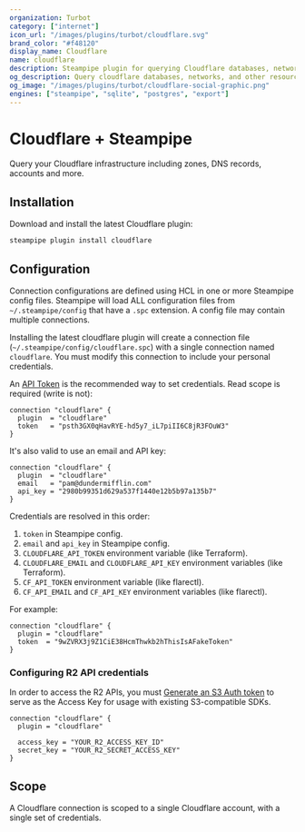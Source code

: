 ```yaml
---
organization: Turbot
category: ["internet"]
icon_url: "/images/plugins/turbot/cloudflare.svg"
brand_color: "#f48120"
display_name: Cloudflare
name: cloudflare
description: Steampipe plugin for querying Cloudflare databases, networks, and other resources.
og_description: Query cloudflare databases, networks, and other resources with SQL! Open source CLI. No DB required.
og_image: "/images/plugins/turbot/cloudflare-social-graphic.png"
engines: ["steampipe", "sqlite", "postgres", "export"]
---
```


# Cloudflare + Steampipe

Query your Cloudflare infrastructure including zones, DNS records, accounts and more.

## Installation

Download and install the latest Cloudflare plugin:

```bash
steampipe plugin install cloudflare
```

## Configuration

Connection configurations are defined using HCL in one or more Steampipe config files. Steampipe will load ALL configuration files from `~/.steampipe/config` that have a `.spc` extension. A config file may contain multiple connections.

Installing the latest cloudflare plugin will create a connection file (`~/.steampipe/config/cloudflare.spc`) with a single connection named `cloudflare`. You must modify this connection to include your personal credentials.

An [API Token](https://support.cloudflare.com/hc/en-us/articles/200167836-Managing-API-Tokens-and-Keys#12345680) is the recommended way to set credentials. Read scope is required (write is not):

```hcl
connection "cloudflare" {
  plugin  = "cloudflare"
  token   = "psth3GX0qHavRYE-hd5y7_iL7piII6C8jR3FOuW3"
}
```

It's also valid to use an email and API key:

```hcl
connection "cloudflare" {
  plugin  = "cloudflare"
  email   = "pam@dundermifflin.com"
  api_key = "2980b99351d629a537f1440e12b5b97a135b7"
}
```

Credentials are resolved in this order:

1. `token` in Steampipe config.
2. `email` and `api_key` in Steampipe config.
3. `CLOUDFLARE_API_TOKEN` environment variable (like Terraform).
4. `CLOUDFLARE_EMAIL` and `CLOUDFLARE_API_KEY` environment variables (like Terraform).
5. `CF_API_TOKEN` environment variable (like flarectl).
6. `CF_API_EMAIL` and `CF_API_KEY` environment variables (like flarectl).

For example:

```hcl
connection "cloudflare" {
  plugin = "cloudflare"
  token  = "9wZVRX3j9Z1CiE38HcmThwkb2hThisIsAFakeToken"
}
```

### Configuring R2 API credentials

In order to access the R2 APIs, you must [Generate an S3 Auth token](https://developers.cloudflare.com/r2/data-access/s3-api/tokens/) to serve as the Access Key for usage with existing S3-compatible SDKs.

```hcl
connection "cloudflare" {
  plugin = "cloudflare"

  access_key = "YOUR_R2_ACCESS_KEY_ID"
  secret_key = "YOUR_R2_SECRET_ACCESS_KEY"
}
```

## Scope

A Cloudflare connection is scoped to a single Cloudflare account, with a single set of credentials.


